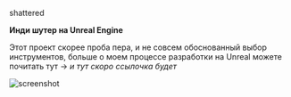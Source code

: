 shattered

**Инди шутер на Unreal Engine**

Этот проект скорее проба пера, и не совсем обоснованный выбор инструментов, больше о моем процессе разработки на Unreal можете почитать тут → *и тут скоро ссылочка будет*

![screenshot](https://media.discordapp.net/attachments/811387661742899260/991061114815135854/unknown.png)
